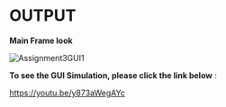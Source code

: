 # OUTPUT 
**Main Frame look**


![Assignment3GUI1](https://user-images.githubusercontent.com/61281276/86396884-fc45bb00-bccc-11ea-8e75-e98b9f3e24b4.PNG)

**To see the GUI Simulation, please click the link below** : 

https://youtu.be/y873aWegAYc
